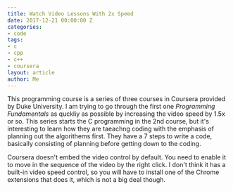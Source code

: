 ```yaml
---
title: Watch Video Lessons With 2x Speed
date: 2017-12-21 00:00:00 Z
categories:
- code
tags:
- c
- cpp
- c++
- coursera
layout: article
author: Me
---
```


This programming course is a series of three courses in Coursera provided by Duke University. I am trying to go through the first one *Programming Fundamentals* as quckliy as possible by increasing the video speed by 1.5x or so. This series starts the C programming in the 2nd course, but it's interesting to learn how they are taeachng coding with the emphasis of planning out the algorithems first. They have a 7 steps to write a code, basically consisting of planning before getting down to the coding. 

Coursera doesn't embed the video control by default. You need to enable it to move in the sequence of the video by the right click. I don't think it has a built-in video speed control, so you will have to install one of the Chrome extensions that does it, which is not a big deal though. 